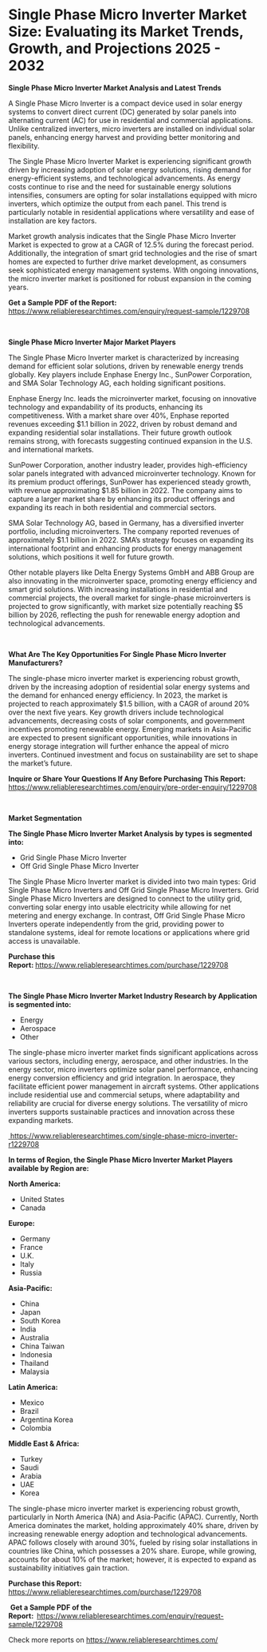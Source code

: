 <p><h1>Single Phase Micro Inverter Market Size: Evaluating its Market Trends, Growth, and Projections 2025 - 2032</h1></p><p><strong>Single Phase Micro Inverter Market Analysis and Latest Trends</strong></p>
<p><p>A Single Phase Micro Inverter is a compact device used in solar energy systems to convert direct current (DC) generated by solar panels into alternating current (AC) for use in residential and commercial applications. Unlike centralized inverters, micro inverters are installed on individual solar panels, enhancing energy harvest and providing better monitoring and flexibility.</p><p>The Single Phase Micro Inverter Market is experiencing significant growth driven by increasing adoption of solar energy solutions, rising demand for energy-efficient systems, and technological advancements. As energy costs continue to rise and the need for sustainable energy solutions intensifies, consumers are opting for solar installations equipped with micro inverters, which optimize the output from each panel. This trend is particularly notable in residential applications where versatility and ease of installation are key factors.</p><p>Market growth analysis indicates that the Single Phase Micro Inverter Market is expected to grow at a CAGR of 12.5% during the forecast period. Additionally, the integration of smart grid technologies and the rise of smart homes are expected to further drive market development, as consumers seek sophisticated energy management systems. With ongoing innovations, the micro inverter market is positioned for robust expansion in the coming years.</p></p>
<p><strong>Get a Sample PDF of the Report:&nbsp;</strong> <a href="https://www.reliableresearchtimes.com/enquiry/request-sample/1229708?utm_campaign=3581&utm_medium=2&utm_source=Github&utm_content=ia&utm_term=06042025&utm_id=single-phase-micro-inverter">https://www.reliableresearchtimes.com/enquiry/request-sample/1229708</a></p>
<p>&nbsp;</p>
<p><strong>Single Phase Micro Inverter Major Market Players</strong></p>
<p><p>The Single Phase Micro Inverter market is characterized by increasing demand for efficient solar solutions, driven by renewable energy trends globally. Key players include Enphase Energy Inc., SunPower Corporation, and SMA Solar Technology AG, each holding significant positions.</p><p>Enphase Energy Inc. leads the microinverter market, focusing on innovative technology and expandability of its products, enhancing its competitiveness. With a market share over 40%, Enphase reported revenues exceeding $1.1 billion in 2022, driven by robust demand and expanding residential solar installations. Their future growth outlook remains strong, with forecasts suggesting continued expansion in the U.S. and international markets.</p><p>SunPower Corporation, another industry leader, provides high-efficiency solar panels integrated with advanced microinverter technology. Known for its premium product offerings, SunPower has experienced steady growth, with revenue approximating $1.85 billion in 2022. The company aims to capture a larger market share by enhancing its product offerings and expanding its reach in both residential and commercial sectors.</p><p>SMA Solar Technology AG, based in Germany, has a diversified inverter portfolio, including microinverters. The company reported revenues of approximately $1.1 billion in 2022. SMA’s strategy focuses on expanding its international footprint and enhancing products for energy management solutions, which positions it well for future growth.</p><p>Other notable players like Delta Energy Systems GmbH and ABB Group are also innovating in the microinverter space, promoting energy efficiency and smart grid solutions. With increasing installations in residential and commercial projects, the overall market for single-phase microinverters is projected to grow significantly, with market size potentially reaching $5 billion by 2026, reflecting the push for renewable energy adoption and technological advancements.</p></p>
<p>&nbsp;</p>
<p><strong>What Are The Key Opportunities For Single Phase Micro Inverter Manufacturers?</strong></p>
<p><p>The single-phase micro inverter market is experiencing robust growth, driven by the increasing adoption of residential solar energy systems and the demand for enhanced energy efficiency. In 2023, the market is projected to reach approximately $1.5 billion, with a CAGR of around 20% over the next five years. Key growth drivers include technological advancements, decreasing costs of solar components, and government incentives promoting renewable energy. Emerging markets in Asia-Pacific are expected to present significant opportunities, while innovations in energy storage integration will further enhance the appeal of micro inverters. Continued investment and focus on sustainability are set to shape the market’s future.</p></p>
<p><strong>Inquire or Share Your Questions If Any Before Purchasing This Report:</strong> <a href="https://www.reliableresearchtimes.com/enquiry/pre-order-enquiry/1229708?utm_campaign=3581&utm_medium=2&utm_source=Github&utm_content=ia&utm_term=06042025&utm_id=single-phase-micro-inverter">https://www.reliableresearchtimes.com/enquiry/pre-order-enquiry/1229708</a></p>
<p>&nbsp;</p>
<p><strong>Market Segmentation</strong></p>
<p><strong>The Single Phase Micro Inverter Market Analysis by types is segmented into:</strong></p>
<p><ul><li>Grid Single Phase Micro Inverter</li><li>Off Grid Single Phase Micro Inverter</li></ul></p>
<p><p>The Single Phase Micro Inverter market is divided into two main types: Grid Single Phase Micro Inverters and Off Grid Single Phase Micro Inverters. Grid Single Phase Micro Inverters are designed to connect to the utility grid, converting solar energy into usable electricity while allowing for net metering and energy exchange. In contrast, Off Grid Single Phase Micro Inverters operate independently from the grid, providing power to standalone systems, ideal for remote locations or applications where grid access is unavailable.</p></p>
<p><strong>Purchase this Report:&nbsp;</strong><a href="https://www.reliableresearchtimes.com/purchase/1229708?utm_campaign=3581&utm_medium=2&utm_source=Github&utm_content=ia&utm_term=06042025&utm_id=single-phase-micro-inverter">https://www.reliableresearchtimes.com/purchase/1229708</a></p>
<p>&nbsp;</p>
<p><strong>The Single Phase Micro Inverter Market Industry Research by Application is segmented into:</strong></p>
<p><ul><li>Energy</li><li>Aerospace</li><li>Other</li></ul></p>
<p><p>The single-phase micro inverter market finds significant applications across various sectors, including energy, aerospace, and other industries. In the energy sector, micro inverters optimize solar panel performance, enhancing energy conversion efficiency and grid integration. In aerospace, they facilitate efficient power management in aircraft systems. Other applications include residential use and commercial setups, where adaptability and reliability are crucial for diverse energy solutions. The versatility of micro inverters supports sustainable practices and innovation across these expanding markets.</p></p>
<p><a href="https://www.reliableresearchtimes.com/single-phase-micro-inverter-r1229708?utm_campaign=3581&utm_medium=2&utm_source=Github&utm_content=ia&utm_term=06042025&utm_id=single-phase-micro-inverter">&nbsp;https://www.reliableresearchtimes.com/single-phase-micro-inverter-r1229708</a></p>
<p><strong>In terms of Region, the Single Phase Micro Inverter Market Players available by Region are:</strong></p>
<p>
    <p> <strong> North America: </strong>
        <ul>
            <li>United States</li>
            <li>Canada</li>
        </ul>
        </p> 
    <p> <strong> Europe: </strong>
        <ul>
            <li>Germany</li>
            <li>France</li>
            <li>U.K.</li>
            <li>Italy</li>
            <li>Russia</li>
        </ul>
        </p> 
    <p> <strong> Asia-Pacific: </strong>
        <ul>
            <li>China</li>
            <li>Japan</li>
            <li>South Korea</li>
            <li>India</li>
            <li>Australia</li>
            <li>China Taiwan</li>
            <li>Indonesia</li>
            <li>Thailand</li>
            <li>Malaysia</li>
        </ul>
        </p> 
    <p> <strong> Latin America: </strong>
        <ul>
            <li>Mexico</li>
            <li>Brazil</li>
            <li>Argentina Korea</li>
            <li>Colombia</li>
        </ul>
        </p> 
    <p> <strong> Middle East & Africa: </strong>
        <ul>
            <li>Turkey</li>
            <li>Saudi</li>
            <li>Arabia</li>
            <li>UAE</li>
            <li>Korea</li>
        </ul>
    </p>
    </p>
<p><p>The single-phase micro inverter market is experiencing robust growth, particularly in North America (NA) and Asia-Pacific (APAC). Currently, North America dominates the market, holding approximately 40% share, driven by increasing renewable energy adoption and technological advancements. APAC follows closely with around 30%, fueled by rising solar installations in countries like China, which possesses a 20% share. Europe, while growing, accounts for about 10% of the market; however, it is expected to expand as sustainability initiatives gain traction.</p></p>
<p><strong>Purchase this Report: </strong><a href="https://www.reliableresearchtimes.com/purchase/1229708?utm_campaign=3581&utm_medium=2&utm_source=Github&utm_content=ia&utm_term=06042025&utm_id=single-phase-micro-inverter">https://www.reliableresearchtimes.com/purchase/1229708</a></p>
<p>&nbsp;<strong>Get a Sample PDF of the Report:&nbsp;&nbsp;</strong><a href="https://www.reliableresearchtimes.com/enquiry/request-sample/1229708?utm_campaign=3581&utm_medium=2&utm_source=Github&utm_content=ia&utm_term=06042025&utm_id=single-phase-micro-inverter">https://www.reliableresearchtimes.com/enquiry/request-sample/1229708</a></p>
<p><strong></strong></p>
<p>Check more reports on <a href="https://www.reliableresearchtimes.com/?utm_campaign=3581&utm_medium=2&utm_source=Github&utm_content=ia&utm_term=06042025&utm_id=single-phase-micro-inverter">https://www.reliableresearchtimes.com/</a></p>
